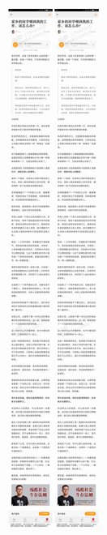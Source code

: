 ![](../../images/2017年02月/GX0207-家乡的同学嘲讽我的工作，该怎么办？.jpg)
![](../../images/2017年02月/GX0207-家乡的同学嘲讽我的工作，该怎么办？.jpg)
